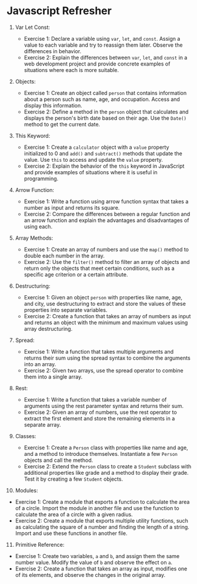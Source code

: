 # Javascript Refresher

1. Var Let Const:

   - Exercise 1: Declare a variable using `var`, `let`, and `const`. Assign a value to each variable and try to reassign them later. Observe the differences in behavior.
   - Exercise 2: Explain the differences between `var`, `let`, and `const` in a web development project and provide concrete examples of situations where each is more suitable.

2. Objects:

   - Exercise 1: Create an object called `person` that contains information about a person such as name, age, and occupation. Access and display this information.
   - Exercise 2: Define a method in the `person` object that calculates and displays the person's birth date based on their age. Use the `Date()` method to get the current date.

3. This Keyword:

   - Exercise 1: Create a `calculator` object with a `value` property initialized to 0 and `add()` and `subtract()` methods that update the value. Use `this` to access and update the `value` property.
   - Exercise 2: Explain the behavior of the `this` keyword in JavaScript and provide examples of situations where it is useful in programming.

4. Arrow Function:

   - Exercise 1: Write a function using arrow function syntax that takes a number as input and returns its square.
   - Exercise 2: Compare the differences between a regular function and an arrow function and explain the advantages and disadvantages of using each.

5. Array Methods:

   - Exercise 1: Create an array of numbers and use the `map()` method to double each number in the array.
   - Exercise 2: Use the `filter()` method to filter an array of objects and return only the objects that meet certain conditions, such as a specific age criterion or a certain attribute.

6. Destructuring:

   - Exercise 1: Given an object `person` with properties like name, age, and city, use destructuring to extract and store the values of these properties into separate variables.
   - Exercise 2: Create a function that takes an array of numbers as input and returns an object with the minimum and maximum values using array destructuring.

7. Spread:

   - Exercise 1: Write a function that takes multiple arguments and returns their sum using the spread syntax to combine the arguments into an array.
   - Exercise 2: Given two arrays, use the spread operator to combine them into a single array.

8. Rest:

   - Exercise 1: Write a function that takes a variable number of arguments using the rest parameter syntax and returns their sum.
   - Exercise 2: Given an array of numbers, use the rest operator to extract the first element and store the remaining elements in a separate array.

9. Classes:

   - Exercise 1: Create a `Person` class with properties like name and age, and a method to introduce themselves. Instantiate a few `Person` objects and call the method.
   - Exercise 2: Extend the `Person` class to create a `Student` subclass with additional properties like grade and a method to display their grade. Test it by creating a few `Student` objects.

10. Modules:

- Exercise 1: Create a module that exports a function to calculate the area of a circle. Import the module in another file and use the function to calculate the area of a circle with a given radius.
- Exercise 2: Create a module that exports multiple utility functions, such as calculating the square of a number and finding the length of a string. Import and use these functions in another file.

11. Primitive Reference:

- Exercise 1: Create two variables, `a` and `b`, and assign them the same number value. Modify the value of `b` and observe the effect on `a`.
- Exercise 2: Create a function that takes an array as input, modifies one of its elements, and observe the changes in the original array.

